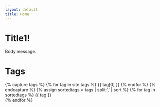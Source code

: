 ```yaml
---
layout: default
title: Home
---
```


# Title1!

Body message.

# Tags

{% capture tags %}
  {% for tag in site.tags %}
    {{ tag[0] }}
  {% endfor %}
{% endcapture %}
{% assign sortedtags = tags | split:',' | sort %}
{% for tag in sortedtags %}
    <a href="/tags/{{ tag }}/">{{ tag }}</a><br>
{% endfor %}